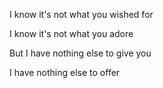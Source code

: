 I know it's not what you wished for

I know it's not what you adore 

But I have nothing else to give you

I have nothing else to offer